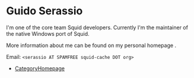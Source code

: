 # Guido Serassio

I'm one of the core team Squid developers. Currently I'm the maintainer
of the native Windows port of Squid.

More information about me can be found on my personal homepage
[](http://www.serassio.it/).

Email: `<serassio AT SPAMFREE squid-cache DOT org>`

  - [CategoryHomepage](https://wiki.squid-cache.org/action/show/GuidoSerassio/CategoryHomepage#)
